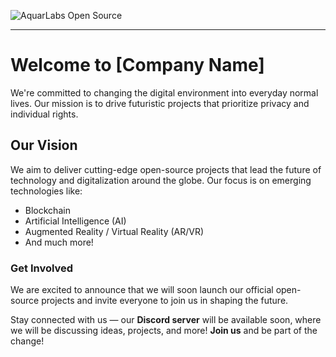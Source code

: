<!-- Banner Image -->
![AquarLabs Open Source](https://aquarlabs.com/assets/imgs/aquarlabs-opensource.png)

---

# Welcome to [Company Name]

We're committed to changing the digital environment into everyday normal lives. Our mission is to drive futuristic projects that prioritize privacy and individual rights.

## Our Vision
We aim to deliver cutting-edge open-source projects that lead the future of technology and digitalization around the globe. Our focus is on emerging technologies like:

- Blockchain
- Artificial Intelligence (AI)
- Augmented Reality / Virtual Reality (AR/VR)
- And much more!

### Get Involved
We are excited to announce that we will soon launch our official open-source projects and invite everyone to join us in shaping the future. 

Stay connected with us — our **Discord server** will be available soon, where we will be discussing ideas, projects, and more! **Join us** and be part of the change!

